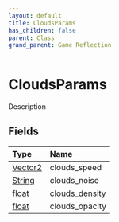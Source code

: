 ```yaml
---
layout: default
title: CloudsParams
has_children: false
parent: Class
grand_parent: Game Reflection
---
```

# CloudsParams
Description 

## Fields

| Type | Name |
|:----------|:--------------|
| [Vector2](/riftbreaker-wiki/docs/game-reflection/classes/vector2/) | clouds_speed |
| [String](/riftbreaker-wiki/docs/game-reflection/components/string/) | clouds_noise |
| [float](/riftbreaker-wiki/docs/game-reflection/components/float/) | clouds_density |
| [float](/riftbreaker-wiki/docs/game-reflection/components/float/) | clouds_opacity |

